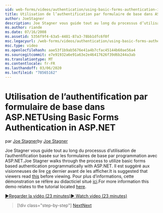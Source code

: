 ```yaml
---
uid: web-forms/videos/authentication/using-basic-forms-authentication-in-aspnet
title: Utilisation de l’authentification par formulaire de base dans ASP.NET | Microsoft Docs
author: JoeStagner
description: Joe Stagner vous guide tout au long du processus d’utilisation de l’authentification basée sur les formulaires de base par programmation avec ASP.NET. Il est suggéré aux visionneuses de lire ce avant...
ms.author: riande
ms.date: 07/16/2008
ms.assetid: 5356f9f4-63a5-4481-87a3-78bb1dfc6f0f
msc.legacyurl: /web-forms/videos/authentication/using-basic-forms-authentication-in-aspnet
msc.type: video
ms.openlocfilehash: aae53f1b9ab5676e41a4b7cfac45144b60ae56a4
ms.sourcegitcommit: e7e91932a6e91a63e2e46417626f39d6b244a3ab
ms.translationtype: MT
ms.contentlocale: fr-FR
ms.lasthandoff: 03/06/2020
ms.locfileid: "78565162"
---
```

# <a name="using-basic-forms-authentication-in-aspnet"></a><span data-ttu-id="e9cef-104">Utilisation de l’authentification par formulaire de base dans ASP.NET</span><span class="sxs-lookup"><span data-stu-id="e9cef-104">Using Basic Forms Authentication in ASP.NET</span></span>

<span data-ttu-id="e9cef-105">par [Joe Stagner](https://github.com/JoeStagner)</span><span class="sxs-lookup"><span data-stu-id="e9cef-105">by [Joe Stagner](https://github.com/JoeStagner)</span></span>

<span data-ttu-id="e9cef-106">Joe Stagner vous guide tout au long du processus d’utilisation de l’authentification basée sur les formulaires de base par programmation avec ASP.NET.</span><span class="sxs-lookup"><span data-stu-id="e9cef-106">Joe Stagner walks through the process to utilize basic forms based authentication programmatically with ASP.NET.</span></span> <span data-ttu-id="e9cef-107">Il est suggéré aux visionneuses de lire [ce](../../overview/older-versions-security/introduction/security-basics-and-asp-net-support-vb.md) dernier avant de les afficher.</span><span class="sxs-lookup"><span data-stu-id="e9cef-107">It is suggested that viewers read [this](../../overview/older-versions-security/introduction/security-basics-and-asp-net-support-vb.md) before viewing.</span></span> <span data-ttu-id="e9cef-108">Pour plus d’informations, cette démonstration se réfère au didacticiel situé [ici](../../overview/older-versions-security/introduction/an-overview-of-forms-authentication-vb.md).</span><span class="sxs-lookup"><span data-stu-id="e9cef-108">For more information this demo relates to the tutorial located [here](../../overview/older-versions-security/introduction/an-overview-of-forms-authentication-vb.md).</span></span>

[<span data-ttu-id="e9cef-109">&#9654;Regarder la vidéo (23 minutes)</span><span class="sxs-lookup"><span data-stu-id="e9cef-109">&#9654; Watch video (23 minutes)</span></span>](https://channel9.msdn.com/Blogs/ASP-NET-Site-Videos/using-basic-forms-authentication-in-aspnet)

> [!div class="step-by-step"]
> [<span data-ttu-id="e9cef-110">Next</span><span class="sxs-lookup"><span data-stu-id="e9cef-110">Next</span></span>](how-to-change-the-forms-authentication-properties.md)
